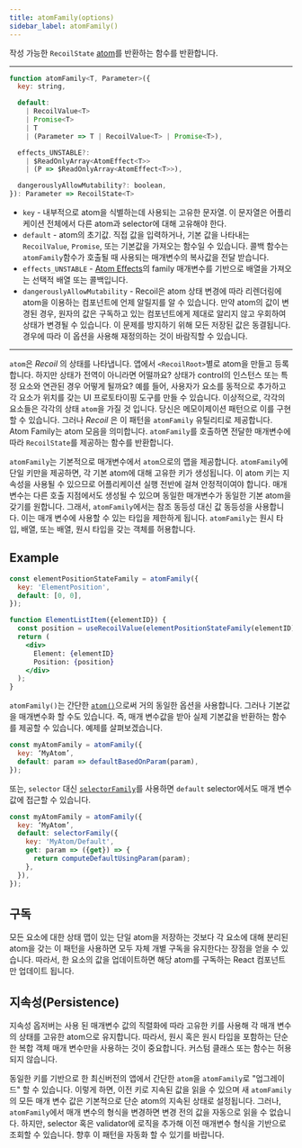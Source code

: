 ```yaml
---
title: atomFamily(options)
sidebar_label: atomFamily()
---
```


작성 가능한 `RecoilState` [atom](/docs/api-reference/core/atom)를 반환하는 함수를 반환합니다.

---

```jsx
function atomFamily<T, Parameter>({
  key: string,

  default:
    | RecoilValue<T>
    | Promise<T>
    | T
    | (Parameter => T | RecoilValue<T> | Promise<T>),

  effects_UNSTABLE?:
    | $ReadOnlyArray<AtomEffect<T>>
    | (P => $ReadOnlyArray<AtomEffect<T>>),

  dangerouslyAllowMutability?: boolean,
}): Parameter => RecoilState<T>
```

- `key` - 내부적으로 atom을 식별하는데 사용되는 고유한 문자열. 이 문자열은 어플리케이션 전체에서 다른 atom과 selector에 대해 고유해야 한다.
- `default` - atom의 초기값. 직접 값을 입력하거나, 기본 값을 나타내는 `RecoilValue`, `Promise`, 또는 기본값을 가져오는 함수일 수 있습니다. 콜백 함수는 `atomFamily`함수가 호출될 때 사용되는 매개변수의 복사값을 전달 받습니다.
- `effects_UNSTABLE` - [Atom Effects](/docs/guides/atom-effects)의 family 매개변수를 기반으로 배열을 가져오는 선택적 배열 또는 콜백입니다.
- `dangerouslyAllowMutability` - Recoil은 atom 상태 변경에 따라 리렌더링에 atom을 이용하는 컴포넌트에 언제 알릴지를 알 수 있습니다. 만약 atom의 값이 변경된 경우, 원자의 값은 구독하고 있는 컴포넌트에게 제대로 알리지 않고 우회하여 상태가 변경될 수 있습니다. 이 문제를 방지하기 위해 모든 저장된 값은 동결됩니다. 경우에 따라 이 옵션을 사용해 재정의하는 것이 바람직할 수 있습니다.


---

`atom`은 _Recoil_ 의 상태를 나타냅니다. 앱에서 `<RecoilRoot>`별로 atom을 만들고 등록합니다. 하지만 상태가 전역이 아니라면 어떨까요? 상태가 control의 인스턴스 또는 특정 요소와 연관된 경우 어떻게 될까요? 예를 들어, 사용자가 요소를 동적으로 추가하고 각 요소가 위치를 갖는 UI 프로토타이핑 도구를 만들 수 있습니다. 이상적으로, 각각의 요소들은 각각의 상태 `atom`을 가질 것 입니다. 당신은 메모이제이션 패턴으로 이를 구현할 수 있습니다. 그러나 _Recoil_ 은 이 패턴을 `atomFamily` 유틸리티로 제공합니다. Atom Family는 atom 모음을 의미합니다. `atomFamily`를 호출하면 전달한 매개변수에 따라 `RecoilState`를 제공하는 함수를 반환합니다.

`atomFamily`는 기본적으로 매개변수에서 `atom`으로의 맵을 제공합니다. `atomFamily`에 단일 키만을 제공하면, 각 기본 atom에 대해 고유한 키가 생성됩니다. 이 atom 키는 지속성을 사용될 수 있으므로 어플리케이션 실행 전반에 걸쳐 안정적이여야 합니다. 매개 변수는 다른 호출 지점에서도 생성될 수 있으며 동일한 매개변수가 동일한 기본 atom을 갖기를 원합니다. 그래서, `atomFamily`에서는 참조 동등성 대신 값 동등성을 사용합니다. 이는 매개 변수에 사용할 수 있는 타입을 제한하게 됩니다.  `atomFamily`는 원시 타입, 배열, 또는 배열, 원시 타입을 갖는 객체를 허용합니다. 

## Example

```jsx
const elementPositionStateFamily = atomFamily({
  key: 'ElementPosition',
  default: [0, 0],
});

function ElementListItem({elementID}) {
  const position = useRecoilValue(elementPositionStateFamily(elementID));
  return (
    <div>
      Element: {elementID}
      Position: {position}
    </div>
  );
}
```

`atomFamily()`는 간단한 [`atom()`](/docs/api-reference/core/atom)으로써 거의 동일한 옵션을 사용합니다. 그러나 기본값을 매개변수화 할 수도 있습니다. 즉, 매개 변수값을 받아 실제 기본값을 반환하는 함수를 제공할 수 있습니다. 예제를 살펴보겠습니다.

```jsx
const myAtomFamily = atomFamily({
  key: ‘MyAtom’,
  default: param => defaultBasedOnParam(param),
});
```

또는, `selector` 대신 [`selectorFamily`](/docs/api-reference/utils/selectorFamily)를 사용하면 `default` selector에서도 매개 변수 값에 접근할 수 있습니다.  

```jsx
const myAtomFamily = atomFamily({
  key: ‘MyAtom’,
  default: selectorFamily({
    key: 'MyAtom/Default',
    get: param => ({get}) => {
      return computeDefaultUsingParam(param);
    },
  }),
});
```

## 구독

모든 요소에 대한 상태 맵이 있는 단일 atom을 저장하는 것보다 각 요소에 대해 분리된 atom을 갖는 이 패턴을 사용하면 모두 자체 개별 구독을 유지한다는 장점을 얻을 수 있습니다. 따라서, 한 요소의 값을 업데이트하면 해당 atom를 구독하는 React 컴포넌트만 업데이트 됩니다.

## 지속성(Persistence)

지속성 옵저버는 사용 된 매개변수 값의 직렬화에 따라 고유한 키를 사용해 각 매개 변수의 상태를 고유한 atom으로 유지합니다. 따라서, 원시 혹은 원시 타입을 포함하는 단순한 복합 객체 매개 변수만을 사용하는 것이 중요합니다. 커스텀 클래스 또는 함수는 허용되지 않습니다.

동일한 키를 기반으로 한 최신버전의 앱에서 간단한 `atom`을 `atomFamily`로 "업그레이드" 할 수 있습니다. 이렇게 하면, 이전 키로 지속된 값을 읽을 수 있으며 새 `atomFamily`의 모든 매개 변수 값은 기본적으로 단순 atom의 지속된 상태로 설정됩니다. 그러나, `atomFamily`에서 매개 변수의 형식을 변경하면 변경 전의 값을 자동으로 읽을 수 없습니다. 하지만, selector 혹은 validator에 로직을 추가해 이전 매개변수 형식을 기반으로 조회할 수 있습니다. 향후 이 패턴을 자동화 할 수 있기를 바랍니다.
